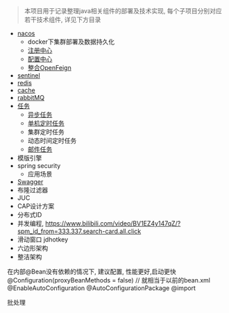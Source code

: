 
> 本项目用于记录整理java相关组件的部署及技术实现, 每个子项目分别对应若干技术组件, 详见下方目录

+ [nacos](../../tree/main/spring-cloud-alibaba-user)
  + docker下集群部署及数据持久化 
  + [注册中心](../../tree/main/spring-cloud-alibaba-user#注册中心)
  + [配置中心](../../tree/main/spring-cloud-alibaba-user#配置中心)
  + [整合OpenFeign](../../tree/main/spring-cloud-alibaba-user#nacos注册中心结合openfeign)
+ [sentinel](../../tree/main/spring-cloud-alibaba-stock)
+ [redis](../../tree/main/redis-demo)
+ [cache](../../tree/main/cache-demo)
+ [rabbitMQ](../../tree/main/rabbitMQ-demo)
+ [任务](../../tree/main/task-demo)
  + [异步任务](../../tree/main/task-demo#异步任务)
  + [单机定时任务](../../tree/main/task-demo#单机定时任务)
  + 集群定时任务
  + 动态时间定时任务
  + [邮件任务](../../tree/main/task-demo#邮件任务)
+ 模版引擎
+ spring security
  + 应用场景
+ [Swagger](../../tree/main/swagger-demo)
+ 布隆过滤器
+ JUC
+ CAP设计方案
+ 分布式ID
+ 并发编程, https://www.bilibili.com/video/BV1EZ4y147qZ/?spm_id_from=333.337.search-card.all.click
+ 滑动窗口 jdhotkey
+ 六边形架构
+ 整洁架构






在内部@Bean没有依赖的情况下, 建议配置, 性能更好,启动更快
@Configuration(proxyBeanMethods = false) // 就相当于以前的bean.xml
@EnableAutoConfiguration
  @AutoConfigurationPackage
@import


批处理





